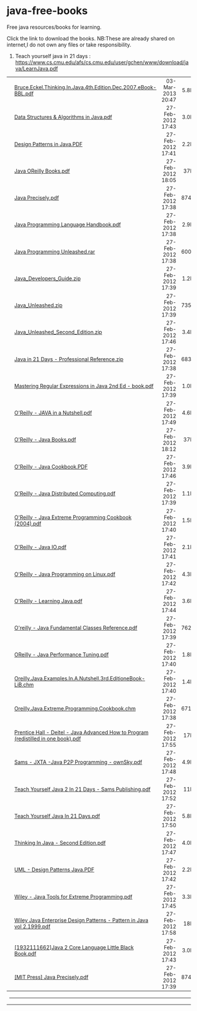 # java-free-books
Free java resources/books  for learning.

Click the link to download the books.
NB:These are already shared on internet,I do not own any files or take responsibility.

1) Teach yourself java in 21 days :  https://www.cs.cmu.edu/afs/cs.cmu.edu/user/gchen/www/download/java/LearnJava.pdf
<table>

<tr><td valign="top"><img src="/icons/layout.gif" alt="[   ]"></td><td><a href="Bruce.Eckel.Thinking.In.Java.4th.Edition.Dec.2007.eBook-BBL.pdf">Bruce.Eckel.Thinking.In.Java.4th.Edition.Dec.2007.eBook-BBL.pdf</a></td><td align="right">03-Mar-2013 20:47  </td><td align="right">5.8M</td><td>&nbsp;</td></tr>
<tr><td valign="top"><img src="/icons/layout.gif" alt="[   ]"></td><td><a href="Data%20Structures%20&amp;%20Algorithms%20in%20Java.pdf">Data Structures &amp; Algorithms in Java.pdf</a></td><td align="right">27-Feb-2012 17:43  </td><td align="right">3.0M</td><td>&nbsp;</td></tr>
<tr><td valign="top"><img src="/icons/unknown.gif" alt="[   ]"></td><td><a href="Design%20Patterns%20in%20Java.PDF">Design Patterns in Java.PDF</a></td><td align="right">27-Feb-2012 17:41  </td><td align="right">2.2M</td><td>&nbsp;</td></tr>
<tr><td valign="top"><img src="/icons/layout.gif" alt="[   ]"></td><td><a href="Java%20OReilly%20Books.pdf">Java OReilly Books.pdf</a></td><td align="right">27-Feb-2012 18:05  </td><td align="right"> 37M</td><td>&nbsp;</td></tr>
<tr><td valign="top"><img src="/icons/layout.gif" alt="[   ]"></td><td><a href="Java%20Precisely.pdf">Java Precisely.pdf</a></td><td align="right">27-Feb-2012 17:38  </td><td align="right">874K</td><td>&nbsp;</td></tr>
<tr><td valign="top"><img src="/icons/layout.gif" alt="[   ]"></td><td><a href="Java%20Programming%20Language%20Handbook.pdf">Java Programming Language Handbook.pdf</a></td><td align="right">27-Feb-2012 17:38  </td><td align="right">2.9M</td><td>&nbsp;</td></tr>
<tr><td valign="top"><img src="/icons/unknown.gif" alt="[   ]"></td><td><a href="Java%20Programming%20Unleashed.rar">Java Programming Unleashed.rar</a></td><td align="right">27-Feb-2012 17:38  </td><td align="right">600K</td><td>&nbsp;</td></tr>
<tr><td valign="top"><img src="/icons/compressed.gif" alt="[   ]"></td><td><a href="Java_Developers_Guide.zip">Java_Developers_Guide.zip</a></td><td align="right">27-Feb-2012 17:39  </td><td align="right">1.2M</td><td>&nbsp;</td></tr>
<tr><td valign="top"><img src="/icons/compressed.gif" alt="[   ]"></td><td><a href="Java_Unleashed.zip">Java_Unleashed.zip</a></td><td align="right">27-Feb-2012 17:39  </td><td align="right">735K</td><td>&nbsp;</td></tr>
<tr><td valign="top"><img src="/icons/compressed.gif" alt="[   ]"></td><td><a href="Java_Unleashed_Second_Edition.zip">Java_Unleashed_Second_Edition.zip</a></td><td align="right">27-Feb-2012 17:46  </td><td align="right">3.4M</td><td>&nbsp;</td></tr>
<tr><td valign="top"><img src="/icons/compressed.gif" alt="[   ]"></td><td><a href="Java%20in%2021%20Days%20-%20Professional%20Reference.zip">Java in 21 Days - Professional Reference.zip</a></td><td align="right">27-Feb-2012 17:38  </td><td align="right">683K</td><td>&nbsp;</td></tr>
<tr><td valign="top"><img src="/icons/layout.gif" alt="[   ]"></td><td><a href="Mastering%20Regular%20Expressions%20in%20Java%202nd%20Ed%20%20-%20book.pdf">Mastering Regular Expressions in Java 2nd Ed  - book.pdf</a></td><td align="right">27-Feb-2012 17:39  </td><td align="right">1.0M</td><td>&nbsp;</td></tr>
<tr><td valign="top"><img src="/icons/layout.gif" alt="[   ]"></td><td><a href="O'Reilly%20-%20JAVA%20in%20a%20Nutshell.pdf">O'Reilly - JAVA in a Nutshell.pdf</a></td><td align="right">27-Feb-2012 17:49  </td><td align="right">4.6M</td><td>&nbsp;</td></tr>
<tr><td valign="top"><img src="/icons/layout.gif" alt="[   ]"></td><td><a href="O'Reilly%20-%20Java%20Books.pdf">O'Reilly - Java Books.pdf</a></td><td align="right">27-Feb-2012 18:12  </td><td align="right"> 37M</td><td>&nbsp;</td></tr>
<tr><td valign="top"><img src="/icons/unknown.gif" alt="[   ]"></td><td><a href="O'Reilly%20-%20Java%20Cookbook.PDF">O'Reilly - Java Cookbook.PDF</a></td><td align="right">27-Feb-2012 17:46  </td><td align="right">3.9M</td><td>&nbsp;</td></tr>
<tr><td valign="top"><img src="/icons/layout.gif" alt="[   ]"></td><td><a href="O'Reilly%20-%20Java%20Distributed%20Computing.pdf">O'Reilly - Java Distributed Computing.pdf</a></td><td align="right">27-Feb-2012 17:39  </td><td align="right">1.1M</td><td>&nbsp;</td></tr>
<tr><td valign="top"><img src="/icons/layout.gif" alt="[   ]"></td><td><a href="O'Reilly%20-%20Java%20Extreme%20Programming%20Cookbook%20(2004).pdf">O'Reilly - Java Extreme Programming Cookbook (2004).pdf</a></td><td align="right">27-Feb-2012 17:40  </td><td align="right">1.5M</td><td>&nbsp;</td></tr>
<tr><td valign="top"><img src="/icons/layout.gif" alt="[   ]"></td><td><a href="O'Reilly%20-%20Java%20IO.pdf">O'Reilly - Java IO.pdf</a></td><td align="right">27-Feb-2012 17:41  </td><td align="right">2.1M</td><td>&nbsp;</td></tr>
<tr><td valign="top"><img src="/icons/layout.gif" alt="[   ]"></td><td><a href="O'Reilly%20-%20Java%20Programming%20on%20Linux.pdf">O'Reilly - Java Programming on Linux.pdf</a></td><td align="right">27-Feb-2012 17:42  </td><td align="right">4.3M</td><td>&nbsp;</td></tr>
<tr><td valign="top"><img src="/icons/layout.gif" alt="[   ]"></td><td><a href="O'Reilly%20-%20Learning%20Java.pdf">O'Reilly - Learning Java.pdf</a></td><td align="right">27-Feb-2012 17:44  </td><td align="right">3.6M</td><td>&nbsp;</td></tr>
<tr><td valign="top"><img src="/icons/layout.gif" alt="[   ]"></td><td><a href="O'reilly%20-%20Java%20Fundamental%20Classes%20Reference.pdf">O'reilly - Java Fundamental Classes Reference.pdf</a></td><td align="right">27-Feb-2012 17:39  </td><td align="right">762K</td><td>&nbsp;</td></tr>
<tr><td valign="top"><img src="/icons/layout.gif" alt="[   ]"></td><td><a href="OReilly%20-%20Java%20Performance%20Tuning.pdf">OReilly - Java Performance Tuning.pdf</a></td><td align="right">27-Feb-2012 17:40  </td><td align="right">1.8M</td><td>&nbsp;</td></tr>
<tr><td valign="top"><img src="/icons/unknown.gif" alt="[   ]"></td><td><a href="Oreilly.Java.Examples.In.A.Nutshell.3rd.EditioneBook-LiB.chm">Oreilly.Java.Examples.In.A.Nutshell.3rd.EditioneBook-LiB.chm</a></td><td align="right">27-Feb-2012 17:40  </td><td align="right">1.4M</td><td>&nbsp;</td></tr>
<tr><td valign="top"><img src="/icons/unknown.gif" alt="[   ]"></td><td><a href="Oreilly.Java.Extreme.Programming.Cookbook.chm">Oreilly.Java.Extreme.Programming.Cookbook.chm</a></td><td align="right">27-Feb-2012 17:38  </td><td align="right">671K</td><td>&nbsp;</td></tr>
<tr><td valign="top"><img src="/icons/layout.gif" alt="[   ]"></td><td><a href="Prentice%20Hall%20-%20Deitel%20-%20Java%20Advanced%20How%20to%20Program%20(redistilled%20in%20one%20book).pdf">Prentice Hall - Deitel - Java Advanced How to Program (redistilled in one book).pdf</a></td><td align="right">27-Feb-2012 17:55  </td><td align="right"> 17M</td><td>&nbsp;</td></tr>
<tr><td valign="top"><img src="/icons/layout.gif" alt="[   ]"></td><td><a href="Sams%20-%20JXTA%20-Java%20P2P%20Programming%20-%20ownSky.pdf">Sams - JXTA -Java P2P Programming - ownSky.pdf</a></td><td align="right">27-Feb-2012 17:48  </td><td align="right">4.9M</td><td>&nbsp;</td></tr>
<tr><td valign="top"><img src="/icons/layout.gif" alt="[   ]"></td><td><a href="Teach%20Yourself%20Java%202%20In%2021%20Days%20-%20Sams%20Publishing.pdf">Teach Yourself Java 2 In 21 Days - Sams Publishing.pdf</a></td><td align="right">27-Feb-2012 17:52  </td><td align="right"> 11M</td><td>&nbsp;</td></tr>
<tr><td valign="top"><img src="/icons/layout.gif" alt="[   ]"></td><td><a href="Teach%20Yourself%20Java%20In%2021%20Days.pdf">Teach Yourself Java In 21 Days.pdf</a></td><td align="right">27-Feb-2012 17:50  </td><td align="right">5.8M</td><td>&nbsp;</td></tr>
<tr><td valign="top"><img src="/icons/layout.gif" alt="[   ]"></td><td><a href="Thinking%20In%20Java%20-%20Second%20Edition.pdf">Thinking In Java - Second Edition.pdf</a></td><td align="right">27-Feb-2012 17:47  </td><td align="right">4.0M</td><td>&nbsp;</td></tr>
<tr><td valign="top"><img src="/icons/unknown.gif" alt="[   ]"></td><td><a href="UML%20-%20Design%20Patterns%20Java.PDF">UML - Design Patterns Java.PDF</a></td><td align="right">27-Feb-2012 17:42  </td><td align="right">2.2M</td><td>&nbsp;</td></tr>
<tr><td valign="top"><img src="/icons/layout.gif" alt="[   ]"></td><td><a href="Wiley%20-%20Java%20Tools%20for%20Extreme%20Programming.pdf">Wiley - Java Tools for Extreme Programming.pdf</a></td><td align="right">27-Feb-2012 17:45  </td><td align="right">3.3M</td><td>&nbsp;</td></tr>
<tr><td valign="top"><img src="/icons/layout.gif" alt="[   ]"></td><td><a href="Wiley%20Java%20Enterprise%20Design%20Patterns%20-%20Pattern%20in%20Java%20vol%202.1999.pdf">Wiley Java Enterprise Design Patterns - Pattern in Java vol 2.1999.pdf</a></td><td align="right">27-Feb-2012 17:58  </td><td align="right"> 18M</td><td>&nbsp;</td></tr>
<tr><td valign="top"><img src="/icons/layout.gif" alt="[   ]"></td><td><a href="%5b1932111662%5dJava%202%20Core%20Language%20Little%20Black%20Book.pdf">[1932111662]Java 2 Core Language Little Black Book.pdf</a></td><td align="right">27-Feb-2012 17:43  </td><td align="right">3.0M</td><td>&nbsp;</td></tr>
<tr><td valign="top"><img src="/icons/layout.gif" alt="[   ]"></td><td><a href="%5bMIT%20Press%5d%20Java%20Precisely.pdf">[MIT Press] Java Precisely.pdf</a></td><td align="right">27-Feb-2012 17:39  </td><td align="right">874K</td><td>&nbsp;</td></tr>
<tr><th colspan="5"><hr></th></tr>
</table>
